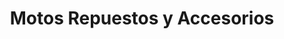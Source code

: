 ---
title: "Motos Repuestos y Accesorios"
url: /san-jose/motos-repuestos-y-accesorios/
shop: Autoteile
---